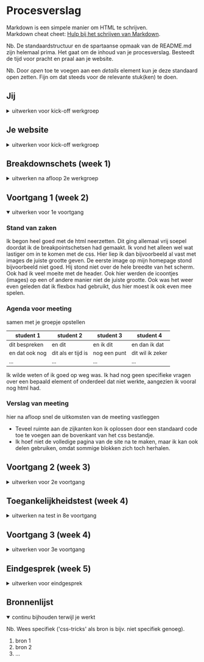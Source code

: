 ﻿# Procesverslag
Markdown is een simpele manier om HTML te schrijven.  
Markdown cheat cheet: [Hulp bij het schrijven van Markdown](https://github.com/adam-p/markdown-here/wiki/Markdown-Cheatsheet).

Nb. De standaardstructuur en de spartaanse opmaak van de README.md zijn helemaal prima. Het gaat om de inhoud van je procesverslag. Besteedt de tijd voor pracht en praal aan je website.

Nb. Door *open* toe te voegen aan een *details* element kun je deze standaard open zetten. Fijn om dat steeds voor de relevante stuk(ken) te doen.





## Jij

<details>
<summary>uitwerken voor kick-off werkgroep</summary>

### Auteur:
Amber Mudde 

#### Je startniveau:
Blauwe piste

#### Je focus:
Surface plane
 
</details>





## Je website

<details>
<summary>uitwerken voor kick-off werkgroep</summary>

### Je opdracht:
https://worldofwarcraft.com/en-us/

#### Screenshot(s) van de eerste pagina (small screen): 
Homepage
<img src="./images/smallhomepage.png" width="375px" alt="De homepagina van World of Warcraft">


#### Screenshot(s) van de tweede pagina (small screen):
Hunter class page
<img src="./images/smallhunterpage.png" width="375px" alt="Een beschrijving van de class hunter">



 
</details>



## Breakdownschets (week 1)

<details>
<summary>uitwerken na afloop 2e werkgroep</summary>

### de hele pagina: 
<img src="images/breakdownschets.jpg" width="375px" alt="breakdown van de hele pagina">

### dynamisch deel (bijv menu): 
<img src="images/dynamisch1.jpg" width="375px" alt="breakdown van een dynamisch deel">


</details>





## Voortgang 1 (week 2)

<details open>
<summary>uitwerken voor 1e voortgang</summary>

### Stand van zaken
Ik begon heel goed met de html neerzetten. Dit ging allemaal vrij soepel doordat ik de breakpointschetsen had gemaakt. Ik vond het alleen wel wat 
lastiger om in te komen met de css. Hier liep ik dan bijvoorbeeld al vast met images de juiste grootte geven. De eerste image op mijn homepage 
stond bijvoorbeeld niet goed. Hij stond niet over de hele breedte van het scherm. Ook had ik veel moeite met de header. Ook hier werden de icoontjes
(images) op een of andere manier niet de juiste grootte. Ook was het weer even geleden dat ik flexbox had gebruikt, dus hier moest ik ook even mee spelen. 


### Agenda voor meeting
samen met je groepje opstellen

| student 1      | student 2          | student 3    | student 4        |
| ---            | ---                | ---          | ---              |
| dit bespreken  | en dit             | en ik dit    | en dan ik dat    |
| en dat ook nog | dit als er tijd is | nog een punt | dit wil ik zeker |
| ...            | ...                | ...          | ...              |

Ik wilde weten of ik goed op weg was. Ik had nog geen specifieke vragen over een bepaald element of onderdeel dat niet werkte, aangezien ik vooral nog html had. 


### Verslag van meeting
hier na afloop snel de uitkomsten van de meeting vastleggen

- Teveel ruimte aan de zijkanten kon ik oplossen door een standaard code toe te voegen aan de bovenkant van het css bestandje. 
- Ik hoef niet de volledige pagina van de site na te maken, maar ik kan ook delen gebruiken, omdat sommige blokken zich toch herhalen. 

</details>





## Voortgang 2 (week 3)

<details>
<summary>uitwerken voor 2e voortgang</summary>

### Stand van zaken
Het positioneren ging nu veel makkelijker en alles stond in principe op de goede plek (de delen die ik tot nu toe had uitgewerkt dan). 
Ook was ik heel tevereden met het feit dat het bovenste stuk van de website al bijna op een exacte kopie van de echte website begon te lijken. 
Ik heb veel geexperimenteerd met afstanden, sizes en borders om het zo goed mogelijk te laten lijken en dit heeft dus goed uitgepakt uiteindelijk. 

Er was eigenlijk 1 ding waar ik voornamelijk mee zat deze week en dat was een halfdoorzichtige gradient toepassen op een afbeelding. Dit heeft de 
site van World of Warcraft ook om daar de tekst beter leesbaar te maken. 


### Agenda voor meeting
samen met je groepje opstellen

| student 1      | student 2          | student 3    | student 4        |
| ---            | ---                | ---          | ---              |
| dit bespreken  | en dit             | en ik dit    | en dan ik dat    |
| en dat ook nog | dit als er tijd is | nog een punt | dit wil ik zeker |
| ...            | ...                | ...          | ...              |

Ik wilde weten hoe ik de gradient achtergrond moest toepassen. 


### Verslag van meeting
hier na afloop snel de uitkomsten van de meeting vastleggen

- Op sommige plekken had ik een article met sections erin en op andere plekken had ik een section met articles erin. Dit moet consistent worden.
Dus alle parents moeten of articles of sections zijn. 
- De h2 en h3 op de homepage moet ik omdraaien. Hetgeen dat nu een h3 is, is eigenlijk belangrijker qua inhoud/kopje. Met css moet ik de tekst dan groter of kleiner maken.
- Ik heb nu nog pixels gebruikt om afstanden en groottes aan te geven. Dit moet ik veranderen naar em (ook in de header moet ik hierop letten bij de icons). 
- Ik moet de fonts anders inladen i.p.v. met fontface.
- Als ik iets positioneer met position:absolute, moet ik het aangeven door middel van procenten. 
- Ik moet nog javascript toevoegen aan mijn project. 

</details>





## Toegankelijkheidstest (week 4)

<details>
<summary>uitwerken na test in 8e voortgang</summary>

### Bevindingen
Lijst met je bevindingen die in de test naar voren kwamen:

#### Images worden niet voorgelezen
Wanneer de screenreader over een afbeelding gaat, wordt deze niet voorgelezen, waardoor de gebruiker niet weet wat voor soort afbeelding hij voor zich heeft.

Dit kan opgelost worden door de images een 'alt' mee te geven.


#### Links
De screenreader noemt op dat het gaat om een link en leest de inhoud van de link voor waardoor het duidelijk is waar je geen gaat. 


#### States
Je weet niet helemaal precies wanneer je op een bepaald element zit en wanneer deze bijvoorbeeld actief is. 
Dit kan ik oplossen door in de css nog vormgeving aan alle states mee te geven. 


#### Kleurcontrast. 
Met de colour contrast analyzer heb ik elementen op mijn website geanalyseerd, maar het bleek dat alles genoeg contrast heeft. Dit deel is dus goed toegankelijk. 
<img src="./images/kleurcontrast1.JPG" width="375px" alt="Een goed kleurcontrast van tekst op de achtergrond">
<img src="./images/kleurcontrast2.JPG" width="375px" alt="Een goed kleurcontrast van tekst op de achtergrond">


</details>





## Voortgang 3 (week 4)

<details>
<summary>uitwerken voor 3e voortgang</summary>

### Stand van zaken
Ik heb een grote sprong gemaakt, doordat ik mijn eerste pagina helemaal af had en ook al een klein beginnetje van de tweede had. 
Het ging vooral goed met de teksten vormgeven en bepaalde articles of sections mooi neerzetten. Het was bij de tweede pagina wel lastiger
om de teksten exact te krijgen als op de echte site. Iets werkte daar niet helemaal mee en ik kon er niet achterkomen wat het was. 


### Agenda voor meeting
samen met je groepje opstellen

| student 1      | student 2          | student 3    | student 4        |
| ---            | ---                | ---          | ---              |
| dit bespreken  | en dit             | en ik dit    | en dan ik dat    |
| en dat ook nog | dit als er tijd is | nog een punt | dit wil ik zeker |
| ...            | ...                | ...          | ...              |

Ik wilde weten hoe ik bullets in een ul kon vervangen door images. Hier heb ik een poosje mee gezeten en van alles geprobeerd. 


### Verslag van meeting
hier na afloop snel de uitkomsten van de meeting vastleggen

- Ik moet opletten dat ik mijn code netjes en overzichtelijk houd. Veel stukken staan nu nog door elkaar of dubbel erin. 

</details>





## Eindgesprek (week 5)

<details>
<summary>uitwerken voor eindgesprek</summary>

### Stand van zaken
Wat goed ging was het begin maken aan de tweede pagina. Dit ging soepel, omdat ik veel dingen kon overnemen van de eerste pagina. Veel van die dingen had ik dus al gedaan,
waardoor ik ze nog wist. Wanneer ik echter meer naar beneden kwam op de pagina, werd het wat moeilijker. Hier kwamen twee secties waar ik flexbox/grid moest gebruiken om alles
goed neer te zetten en dit vond ik erg lastig. 

### Screenshot(s)
<img src="./images/eindproduct1.JPG" width="375px" alt="Screenshot van de homepage">
<img src="./images/eindproduct2.JPG" width="375px" alt="Screenshot van de homepage">
<img src="./images/eindproduct3.JPG" width="375px" alt="Screenshot van de homepage">
<img src="./images/eindproduct4.JPG" width="375px" alt="Screenshot van de hunter page">
<img src="./images/eindproduct5.JPG" width="375px" alt="Screenshot van de hunter page">
<img src="./images/eindproduct6.JPG" width="375px" alt="Screenshot van de hunter page">
<img src="./images/eindproduct7.JPG" width="375px" alt="Screenshot van de hunter page">


</details>





## Bronnenlijst

<details open>
<summary>continu bijhouden terwijl je werkt</summary>

Nb. Wees specifiek ('css-tricks' als bron is bijv. niet specifiek genoeg).

1. bron 1
2. bron 2
3. ...

</details>
